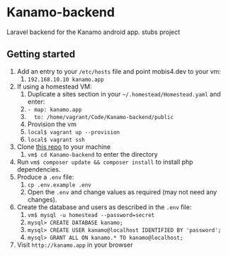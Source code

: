 # Kanamo-backend
Laravel backend for the Kanamo android app. stubs project

## Getting started
1. Add an entry to your `/etc/hosts` file and point mobis4.dev to your vm:
    1. `192.168.10.10 kanamo.app`
2. If using a homestead VM:
    1. Duplicate a sites section in your `~/.homestead/Homestead.yaml` and enter: 
    1. `- map: kanamo.app`
    1. `  to: /home/vagrant/Code/Kanamo-backend/public`
    1. Provision the vm
    1. `local$ vagrant up --provision`
    1. `local$ vagrant ssh`
1. Clone [this repo](https://github.com/mwakaambrose/Kanamo-backend) to your machine
    1. `vm$ cd Kanamo-backend` to enter the directory
1. Run `vm$ composer update && composer install` to install php dependencies.
1. Produce a `.env` file:
    1. `cp .env.example .env`
    1. Open the `.env` and change values as required (may not need any changes).
1. Create the database and users as described in the `.env` file:
    1. `vm$ mysql -u homestead --password=secret`
    1. `mysql> CREATE DATABASE kanamo;`
    1. `mysql> CREATE USER kanamo@localhost IDENTIFIED BY 'password';`
    1. `mysql> GRANT ALL ON kanamo.* TO kanamo@localhost;`
1. Visit `http://kanamo.app` in your browser